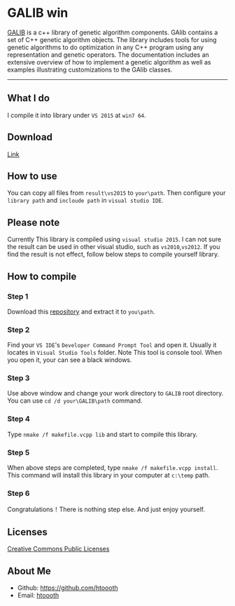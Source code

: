 # GALIB win
[GALIB](http://lancet.mit.edu/ga/) is a c++ library of genetic algorithm components. GAlib contains a set of C++ genetic algorithm objects. The library includes tools for using genetic algorithms to do optimization in any C++ program using any representation and genetic operators. The documentation includes an extensive overview of how to implement a genetic algorithm as well as examples illustrating customizations to the GAlib classes.

----

## What I do
I compile it into library under `VS 2015` at `win7 64`.

## Download
[Link](https://codeload.github.com/htoooth/galib247CompileResult/zip/master)

## How to use
You can copy all files from `result\vs2015` to `your\path`. Then configure your `library path` and `incloude path` in `visual studio IDE`.

## Please note
Currently This library is compiled using `visual studio 2015`. I can not sure the result can be used in other visual studio, such as `vs2010`,`vs2012`. If you find the result is not effect, follow below steps to compile yourself library.

## How to compile

### Step 1
Download this [repository](https://codeload.github.com/htoooth/galib247CompileResult/zip/master) and extract it to `you\path`.

### Step 2
Find your `VS IDE`'s `Developer Command Prompt Tool` and open it. Usually it locates in `Visual Studio Tools` folder. Note This tool is console tool. When you open it, your can see a black windows.

### Step 3
Use above window and change your work directory to `GALIB` root directory. You can use `cd /d your\GALIB\path` command.

### Step 4
Type `nmake /f makefile.vcpp lib` and start to compile this library.

### Step 5
When above steps are completed, type `nmake /f makefile.vcpp install`. This command will install this library in your computer at `c:\temp` path.

### Step 6
Congratulations！There is nothing step else. And just enjoy yourself.

## Licenses
[Creative Commons Public Licenses](https://creativecommons.org/licenses/by-nc-sa/4.0/legalcode)

## About Me

* Github: <https://github.com/htoooth>
* Email: [htoooth](mailto:ht.anglenx#google.com)



